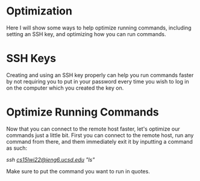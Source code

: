 
# Optimization

Here I will show some ways to help optimize running commands, including setting an SSH key, and optimizing how you can run commands.

# SSH Keys

Creating and using an SSH key properly can help you run commands faster by not requiring you to put in your password every time you wish to log in on the computer which you created the key on. 

# Optimize Running Commands

Now that you can connect to the remote host faster, let's optimize our commands just a little bit. First you can connect to the remote host, run any command from there, and them immediately exit it by inputting a command as such: 

*ssh cs15lwi22@ieng6.ucsd.edu "ls"*

Make sure to put the command you want to run in quotes.